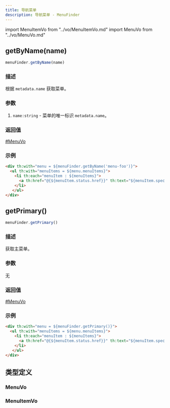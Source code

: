 ```yaml
---
title: 导航菜单
description: 导航菜单 - MenuFinder
---
```


import MenuItemVo from "../vo/MenuItemVo.md"
import MenuVo from "../vo/MenuVo.md"

## getByName(name)

```js
menuFinder.getByName(name)
```

### 描述

根据 `metadata.name` 获取菜单。

### 参数

1. `name:string` - 菜单的唯一标识 `metadata.name`。

### 返回值

[#MenuVo](#menuvo)

### 示例

```html
<div th:with="menu = ${menuFinder.getByName('menu-foo')}">
  <ul th:with="menuItems = ${menu.menuItems}">
    <li th:each="menuItem : ${menuItems}">
      <a th:href="@{${menuItem.status.href}}" th:text="${menuItem.spec.displayName}"></a>
    </li>
   </ul>
</div>
```

## getPrimary()

```js
menuFinder.getPrimary()
```

### 描述

获取主菜单。

### 参数

无

### 返回值

[#MenuVo](#menuvo)

### 示例

```html
<div th:with="menu = ${menuFinder.getPrimary()}">
  <ul th:with="menuItems = ${menu.menuItems}">
    <li th:each="menuItem : ${menuItems}">
      <a th:href="@{${menuItem.status.href}}" th:text="${menuItem.spec.displayName}"></a>
    </li>
   </ul>
</div>
```

## 类型定义

### MenuVo

<MenuVo />

### MenuItemVo

<MenuItemVo />
